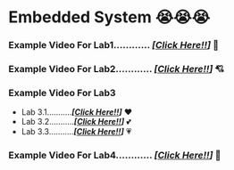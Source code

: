 # Embedded System :sob::sob::sob:


### Example Video For Lab1............ **_[[Click Here!!](https://www.youtube.com/watch?v=JgwxGs0MpDo)]_** :heartbeat:


### Example Video For Lab2............ **_[[Click Here!!](https://www.youtube.com/watch?v=fAyL0Lj3jGw)]_** :cupid:



### Example Video For Lab3
* Lab 3.1...........**_[[Click Here!!](https://www.youtube.com/watch?v=XUj4dHs6ARU)]_** :heart:
* Lab 3.2...........**_[[Click Here!!](https://www.youtube.com/watch?v=AGsdfbhIv6s)]_** :two_hearts:
* Lab 3.3...........**_[[Click Here!!](https://www.youtube.com/watch?v=ADr1bON9Nbg)]_** :heartpulse:


### Example Video For Lab4............ **_[[Click Here!!](https://www.youtube.com/watch?v=FuOMHF9Uv9I)]_** :revolving_hearts:
